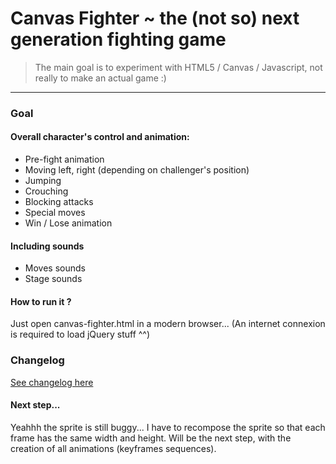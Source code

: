 # Canvas Fighter ~ the (not so) next generation fighting game

> The main goal is to experiment with HTML5 / Canvas / Javascript, not really to make an actual game :)

---

### Goal

#### Overall character's control and animation:
 - Pre-fight animation
 - Moving left, right (depending on challenger's position)
 - Jumping
 - Crouching
 - Blocking attacks
 - Special moves
 - Win / Lose animation

#### Including sounds
 - Moves sounds
 - Stage sounds

#### How to run it ?
Just open canvas-fighter.html in a modern browser...
(An internet connexion is required to load jQuery stuff ^^)

### Changelog

[See changelog here](https://github.com/nicolaschenet/canvas-fighter/wiki/Changelog)

#### Next step...

Yeahhh the sprite is still buggy... I have to recompose the sprite so that each frame has the same width and height. Will be the next step, with the creation of all animations (keyframes sequences).